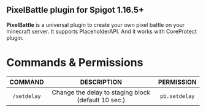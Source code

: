 ## PixelBattle plugin for Spigot 1.16.5+

**PixelBattle** is a universal plugin to create your own pixel battle on your minecraft server. It supports PlaceholderAPI. And it works with CoreProtect plugin.


# Commands & Permissions

|    COMMAND    |       DESCRIPTION        |  PERMISSION  |
|:-------------:|:------------------------:|:------------:|
|    `/setdelay`     | Change the delay to staging block (default 10 sec.) |  `pb.setdelay`   |
